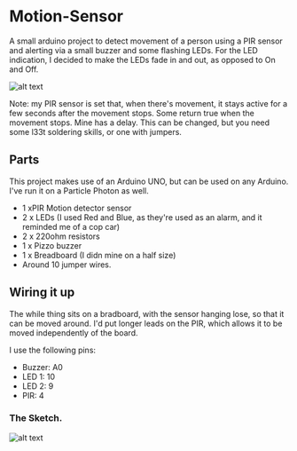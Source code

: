 # Motion-Sensor
A small arduino project to detect movement of a person using a PIR sensor and alerting via a small buzzer and some flashing LEDs. For the LED indication, I decided to make the LEDs fade in and out, as opposed to On and Off. 

![alt text](https://i.ibb.co/T0rxNvy/IMG-6251.jpg "It's not a bomb!")

Note: my PIR sensor is set that, when there's movement, it stays active for a few seconds after the movement stops. Some return true when the movement stops. Mine has a delay. This can be changed, but you need some l33t soldering skills, or one with jumpers. 

## Parts
This project makes use of an Arduino UNO, but can be used on any Arduino. I've run it on a Particle Photon as well.

* 1 xPIR Motion detector sensor
* 2 x LEDs (I used Red and Blue, as they're used as an alarm, and it reminded me of a cop car)
* 2 x 220ohm resistors
* 1 x Pizzo buzzer
* 1 x Breadboard (I didn mine on a half size)
* Around 10 jumper wires.

## Wiring it up
The while thing sits on a bradboard, with the sensor hanging lose, so that it can be moved around. I'd put longer leads on the PIR, which allows it to be moved independently of the board.

I use the following pins:

* Buzzer: A0
* LED 1: 10
* LED 2: 9
* PIR: 4

### The Sketch.

![alt text](https://i.ibb.co/CHRChKH/Motion-Sensor-No-Screen-bb.jpg "High quality")
